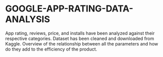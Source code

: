 # GOOGLE-APP-RATING-DATA-ANALYSIS
App rating, reviews, price, and installs have been analyzed against their respective categories. Dataset has been cleaned and downloaded from Kaggle.
Overview of the relationship between all the
parameters and how do they add to the efficiency of the product.
